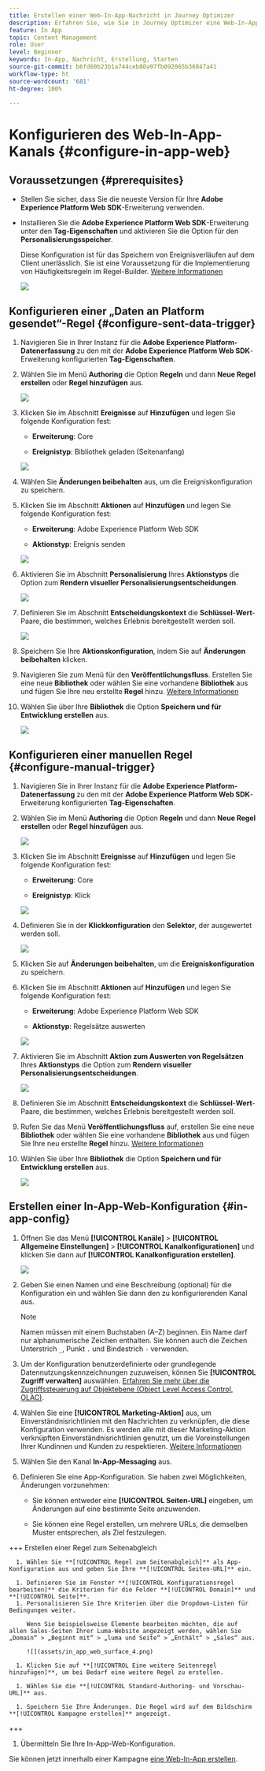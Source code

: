 ```yaml
---
title: Erstellen einer Web-In-App-Nachricht in Journey Optimizer
description: Erfahren Sie, wie Sie in Journey Optimizer eine Web-In-App-Nachricht erstellen.
feature: In App
topic: Content Management
role: User
level: Beginner
keywords: In-App, Nachricht, Erstellung, Starten
source-git-commit: b6fd60b23b1a744ceb80a97fb092065b36847a41
workflow-type: ht
source-wordcount: '681'
ht-degree: 100%

---
```



# Konfigurieren des Web-In-App-Kanals {#configure-in-app-web}

## Voraussetzungen {#prerequisites}

* Stellen Sie sicher, dass Sie die neueste Version für Ihre **Adobe Experience Platform Web SDK**-Erweiterung verwenden.

* Installieren Sie die **Adobe Experience Platform Web SDK**-Erweiterung unter den **Tag-Eigenschaften** und aktivieren Sie die Option für den **Personalisierungsspeicher**.

  Diese Konfiguration ist für das Speichern von Ereignisverläufen auf dem Client unerlässlich. Sie ist eine Voraussetzung für die Implementierung von Häufigkeitsregeln im Regel-Builder. [Weitere Informationen](https://experienceleague.adobe.com/docs/experience-platform/tags/extensions/client/web-sdk/web-sdk-extension-configuration.html?lang=de)

  ![](assets/configure_web_inapp_1.png)

## Konfigurieren einer „Daten an Platform gesendet“-Regel {#configure-sent-data-trigger}

1. Navigieren Sie in Ihrer Instanz für die **Adobe Experience Platform-Datenerfassung** zu den mit der **Adobe Experience Platform Web SDK**-Erweiterung konfigurierten **Tag-Eigenschaften**.

1. Wählen Sie im Menü **Authoring** die Option **Regeln** und dann **Neue Regel erstellen** oder **Regel hinzufügen** aus.

   ![](assets/configure_web_inapp_2.png)

1. Klicken Sie im Abschnitt **Ereignisse** auf **Hinzufügen** und legen Sie folgende Konfiguration fest:

   * **Erweiterung**: Core

   * **Ereignistyp**: Bibliothek geladen (Seitenanfang)

   ![](assets/configure_web_inapp_3.png)

1. Wählen Sie **Änderungen beibehalten** aus, um die Ereigniskonfiguration zu speichern.

1. Klicken Sie im Abschnitt **Aktionen** auf **Hinzufügen** und legen Sie folgende Konfiguration fest:

   * **Erweiterung**: Adobe Experience Platform Web SDK

   * **Aktionstyp**: Ereignis senden

   ![](assets/configure_web_inapp_4.png)

1. Aktivieren Sie im Abschnitt **Personalisierung** Ihres **Aktionstyps** die Option zum **Rendern visueller Personalisierungsentscheidungen**.

   ![](assets/configure_web_inapp_5.png)

1. Definieren Sie im Abschnitt **Entscheidungskontext** die **Schlüssel**-**Wert**-Paare, die bestimmen, welches Erlebnis bereitgestellt werden soll.

   ![](assets/configure_web_inapp_6.png)

1. Speichern Sie Ihre **Aktionskonfiguration**, indem Sie auf **Änderungen beibehalten** klicken.

1. Navigieren Sie zum Menü für den **Veröffentlichungsfluss**. Erstellen Sie eine neue **Bibliothek** oder wählen Sie eine vorhandene **Bibliothek** aus und fügen Sie Ihre neu erstellte **Regel** hinzu. [Weitere Informationen](https://experienceleague.adobe.com/docs/experience-platform/tags/publish/libraries.html?lang=de#create-a-library)

1. Wählen Sie über Ihre **Bibliothek** die Option **Speichern und für Entwicklung erstellen** aus.

   ![](assets/configure_web_inapp_7.png)

## Konfigurieren einer manuellen Regel {#configure-manual-trigger}

1. Navigieren Sie in Ihrer Instanz für die **Adobe Experience Platform-Datenerfassung** zu den mit der **Adobe Experience Platform Web SDK**-Erweiterung konfigurierten **Tag-Eigenschaften**.

1. Wählen Sie im Menü **Authoring** die Option **Regeln** und dann **Neue Regel erstellen** oder **Regel hinzufügen** aus.

   ![](assets/configure_web_inapp_8.png)

1. Klicken Sie im Abschnitt **Ereignisse** auf **Hinzufügen** und legen Sie folgende Konfiguration fest:

   * **Erweiterung**: Core

   * **Ereignistyp**: Klick

   ![](assets/configure_web_inapp_9.png)

1. Definieren Sie in der **Klickkonfiguration** den **Selektor**, der ausgewertet werden soll.

   ![](assets/configure_web_inapp_10.png)

1. Klicken Sie auf **Änderungen beibehalten**, um die **Ereigniskonfiguration** zu speichern.

1. Klicken Sie im Abschnitt **Aktionen** auf **Hinzufügen** und legen Sie folgende Konfiguration fest:

   * **Erweiterung**: Adobe Experience Platform Web SDK

   * **Aktionstyp**: Regelsätze auswerten

   ![](assets/configure_web_inapp_11.png)

1. Aktivieren Sie im Abschnitt **Aktion zum Auswerten von Regelsätzen** Ihres **Aktionstyps** die Option zum **Rendern visueller Personalisierungsentscheidungen**.

   ![](assets/configure_web_inapp_13.png)

1. Definieren Sie im Abschnitt **Entscheidungskontext** die **Schlüssel**-**Wert**-Paare, die bestimmen, welches Erlebnis bereitgestellt werden soll.

1. Rufen Sie das Menü **Veröffentlichungsfluss** auf, erstellen Sie eine neue **Bibliothek** oder wählen Sie eine vorhandene **Bibliothek** aus und fügen Sie Ihre neu erstellte **Regel** hinzu. [Weitere Informationen](https://experienceleague.adobe.com/docs/experience-platform/tags/publish/libraries.html?lang=de#create-a-library)

1. Wählen Sie über Ihre **Bibliothek** die Option **Speichern und für Entwicklung erstellen** aus.

   ![](assets/configure_web_inapp_14.png)

## Erstellen einer In-App-Web-Konfiguration {#in-app-config}

1. Öffnen Sie das Menü **[!UICONTROL Kanäle]** > **[!UICONTROL Allgemeine Einstellungen]** > **[!UICONTROL Kanalkonfigurationen]** und klicken Sie dann auf **[!UICONTROL Kanalkonfiguration erstellen]**.

   ![](assets/in-app-web-config-1.png)

1. Geben Sie einen Namen und eine Beschreibung (optional) für die Konfiguration ein und wählen Sie dann den zu konfigurierenden Kanal aus.

   >[!NOTE]
   >
   > Namen müssen mit einem Buchstaben (A–Z) beginnen. Ein Name darf nur alphanumerische Zeichen enthalten. Sie können auch die Zeichen Unterstrich `_`, Punkt `.` und Bindestrich `-` verwenden.

1. Um der Konfiguration benutzerdefinierte oder grundlegende Datennutzungskennzeichnungen zuzuweisen, können Sie **[!UICONTROL Zugriff verwalten]** auswählen. [Erfahren Sie mehr über die Zugriffssteuerung auf Objektebene (Object Level Access Control, OLAC)](../administration/object-based-access.md).

1. Wählen Sie eine **[!UICONTROL Marketing-Aktion]** aus, um Einverständnisrichtlinien mit den Nachrichten zu verknüpfen, die diese Konfiguration verwenden. Es werden alle mit dieser Marketing-Aktion verknüpften Einverständnisrichtlinien genutzt, um die Voreinstellungen Ihrer Kundinnen und Kunden zu respektieren. [Weitere Informationen](../action/consent.md#surface-marketing-actions)

1. Wählen Sie den Kanal **In-App-Messaging** aus.

1. Definieren Sie eine App-Konfiguration. Sie haben zwei Möglichkeiten, Änderungen vorzunehmen:

   * Sie können entweder eine **[!UICONTROL Seiten-URL]** eingeben, um Änderungen auf eine bestimmte Seite anzuwenden.

   * Sie können eine Regel erstellen, um mehrere URLs, die demselben Muster entsprechen, als Ziel festzulegen.

+++ Erstellen einer Regel zum Seitenabgleich

      1. Wählen Sie **[!UICONTROL Regel zum Seitenabgleich]** als App-Konfiguration aus und geben Sie Ihre **[!UICONTROL Seiten-URL]** ein.

      1. Definieren Sie im Fenster **[!UICONTROL Konfigurationsregel bearbeiten]** die Kriterien für die Felder **[!UICONTROL Domain]** und **[!UICONTROL Seite]**.
      1. Personalisieren Sie Ihre Kriterien über die Dropdown-Listen für Bedingungen weiter.

         Wenn Sie beispielsweise Elemente bearbeiten möchten, die auf allen Sales-Seiten Ihrer Luma-Website angezeigt werden, wählen Sie „Domain“ > „Beginnt mit“ > „luma und Seite“ > „Enthält“ > „Sales“ aus.

         ![](assets/in_app_web_surface_4.png)

      1. Klicken Sie auf **[!UICONTROL Eine weitere Seitenregel hinzufügen]**, um bei Bedarf eine weitere Regel zu erstellen.

      1. Wählen Sie die **[!UICONTROL Standard-Authoring- und Vorschau-URL]** aus.

      1. Speichern Sie Ihre Änderungen. Die Regel wird auf dem Bildschirm **[!UICONTROL Kampagne erstellen]** angezeigt.

+++

1. Übermitteln Sie Ihre In-App-Web-Konfiguration.

Sie können jetzt innerhalb einer Kampagne [eine Web-In-App erstellen](../in-app/create-in-app-web.md).
